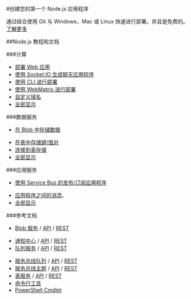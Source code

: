 <properties 
pageTitle="Azure 开发人员中心：NODEJS" 
description="Azure 开发人员中心：NODEJS" 
services="NODEJS" 
documentationCenter="Develop" 
authors="" 
manager="Tiffena" 
editor="Eric Chen" />
<tags ms.service="NODEJS"
    ms.date=""
    wacn.date="04/07/2016"
    />

#创建您的第一个 Node.js 应用程序

通过结合使用 Git 与 Windows、Mac 或 Linux 快速进行部署。并且是免费的。
[了解更多](/documentation/articles/web-sites-nodejs-develop-deploy-mac/)

##Node.js 教程和文档

###计算

- [部署 Web 应用](/documentation/articles/web-sites-nodejs-develop-deploy-mac/)
- [使用 Socket.IO 生成聊天应用程序](/documentation/articles/web-sites-nodejs-chat-app-socketio/)
- [使用 CLI 进行部署](/documentation/articles/xplat-cli-install/)
- [使用 WebMatrix 进行部署](/documentation/articles/web-sites-nodejs-use-webmatrix/)
- [自定义域名](/documentation/articles/web-sites-custom-domain-name/)
- [全部显示](/develop/nodejs/compute)  

###数据服务

- [在 Blob 中存储数据](/documentation/articles/storage-nodejs-how-to-use-blob-storage/)

<!--- [Store data using DocumentDB](/documentation/articles/documentdb-nodejs-application/)
- [使用 MongoDB 存储数据](/documentation/articles/store-mongolab-web-sites-nodejs-store-data-mongodb/)
-->
- [在表中存储键/值对](/documentation/articles/storage-nodejs-how-to-use-table-storage/)
- [连接到表存储](/documentation/articles/storage-nodejs-use-table-storage-web-site/)
- [全部显示](/develop/nodejs/data)
  
###应用服务

-  [使用 Service Bus 的发布/订阅应用程序](/documentation/articles/service-bus-nodejs-how-to-use-topics-subscriptions/)
<!--- [使用 SendGrid 发送电子邮件](/documentation/articles/store-sendgrid-nodejs-how-to-send-email/)-->
- [应用程序之间的消息](/documentation/articles/storage-nodejs-how-to-use-queues/)、
- [全部显示](/develop/nodejs/app-services)

###参考文档

- [Blob 服务](/documentation/articles/storage-nodejs-how-to-use-blob-storage/) / [API](http://go.microsoft.com/fwlink/?linkid=401539&clcid=0x804) / [REST](http://msdn.microsoft.com/zh-cn/library/azure/dd179355)
<!--
- [DocumentDB](/documentation/articles/documentdb-nodejs-application/) / [API](http://dl.windowsazure.com/documentdb/nodedocs)-->
- [通知中心](/documentation/articles/notification-hubs-nodejs-push-notification-tutorial/) / [API](http://dl.windowsazure.com/nodedocs/NotificationHubService.html) / [REST](http://msdn.microsoft.com/zh-cn/library/azure/dn223264.aspx)
- [队列服务](/documentation/articles/storage-nodejs-how-to-use-queues/) / [API](http://go.microsoft.com/fwlink/?linkid=401540&clcid=0x804) / [REST](http://msdn.microsoft.com/zh-cn/library/azure/dd179355)
<!--- [SendGrid](/documentation/articles/store-sendgrid-nodejs-how-to-send-email/) / [REST](http://sendgrid.com/docs/API_Reference/index.html)-->
- [服务总线队列](/documentation/articles/service-bus-nodejs-how-to-use-queues/) / [API](http://dl.windowsazure.com/nodedocs/ServiceBusService.html) / [REST](http://msdn.microsoft.com/zh-cn/library/azure/hh780717)
- [服务总线主题](/documentation/articles/service-bus-nodejs-how-to-use-topics-subscriptions/) / [API](http://dl.windowsazure.com/nodedocs/ServiceBusService.html) / [REST](http://msdn.microsoft.com/zh-cn/library/azure/hh780717)
- [表服务](/documentation/articles/storage-nodejs-how-to-use-table-storage/) / [API](http://go.microsoft.com/fwlink/?linkid=401538&clcid=0x804) / [REST](http://msdn.microsoft.com/zh-cn/library/azure/dd179355)
- [命令行工具](/documentation/articles/xplat-cli-install/)
- [PowerShell Cmdlet](/documentation/articles/powershell-install-configure/)


